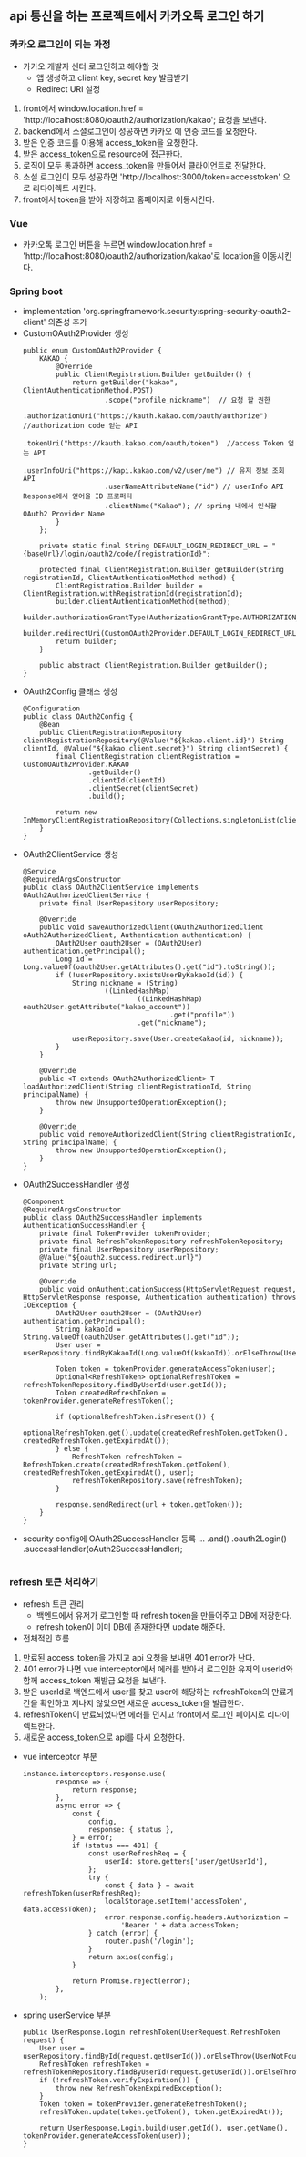 ## api 통신을 하는 프로젝트에서 카카오톡 로그인 하기

### 카카오 로그인이 되는 과정
- 카카오 개발자 센터 로그인하고 해야할 것
    - 앱 생성하고 client key, secret key 발급받기
    - Redirect URI 설정
1. front에서 window.location.href = 'http://localhost:8080/oauth2/authorization/kakao'; 요청을 보낸다.
2. backend에서 소셜로그인이 성공하면 카카오 에 인증 코드를 요청한다.
3. 받은 인증 코드를 이용해 access_token을 요청한다.
4. 받은 access_token으로 resource에 접근한다.
5. 로직이 모두 통과하면 access_token을 만들어서 클라이언트로 전달한다.
6. 소셜 로그인이 모두 성공하면 'http://localhost:3000/token=accesstoken' 으로 리다이렉트 시킨다. 
7. front에서 token을 받아 저장하고 홈페이지로 이동시킨다.

### Vue 
- 카카오톡 로그인 버튼을 누르면 window.location.href = 'http://localhost:8080/oauth2/authorization/kakao'로 location을 이동시킨다.

### Spring boot
- implementation 'org.springframework.security:spring-security-oauth2-client' 의존성 추가
- CustomOAuth2Provider 생성
    ```
    public enum CustomOAuth2Provider {
        KAKAO {
            @Override
            public ClientRegistration.Builder getBuilder() {
                return getBuilder("kakao", ClientAuthenticationMethod.POST)
                        .scope("profile_nickname")  // 요청 할 권한
                        .authorizationUri("https://kauth.kakao.com/oauth/authorize") //authorization code 얻는 API
                        .tokenUri("https://kauth.kakao.com/oauth/token")  //access Token 얻는 API
                        .userInfoUri("https://kapi.kakao.com/v2/user/me") // 유저 정보 조회 API
                        .userNameAttributeName("id") // userInfo API Response에서 얻어올 ID 프로퍼티
                        .clientName("Kakao"); // spring 내에서 인식할 OAuth2 Provider Name
            }
        };

        private static final String DEFAULT_LOGIN_REDIRECT_URL = "{baseUrl}/login/oauth2/code/{registrationId}";

        protected final ClientRegistration.Builder getBuilder(String registrationId, ClientAuthenticationMethod method) {
            ClientRegistration.Builder builder = ClientRegistration.withRegistrationId(registrationId);
            builder.clientAuthenticationMethod(method);
            builder.authorizationGrantType(AuthorizationGrantType.AUTHORIZATION_CODE);
            builder.redirectUri(CustomOAuth2Provider.DEFAULT_LOGIN_REDIRECT_URL);
            return builder;
        }

        public abstract ClientRegistration.Builder getBuilder();
    }
    ```
- OAuth2Config 클래스 생성
    ```
    @Configuration
    public class OAuth2Config {
        @Bean
        public ClientRegistrationRepository clientRegistrationRepository(@Value("${kakao.client.id}") String clientId, @Value("${kakao.client.secret}") String clientSecret) {
            final ClientRegistration clientRegistration = CustomOAuth2Provider.KAKAO
                    .getBuilder()
                    .clientId(clientId)
                    .clientSecret(clientSecret)
                    .build();

            return new InMemoryClientRegistrationRepository(Collections.singletonList(clientRegistration));
        }
    }
    ```
- OAuth2ClientService 생성
    ```
    @Service
    @RequiredArgsConstructor
    public class OAuth2ClientService implements OAuth2AuthorizedClientService {
        private final UserRepository userRepository;

        @Override
        public void saveAuthorizedClient(OAuth2AuthorizedClient oAuth2AuthorizedClient, Authentication authentication) {
            OAuth2User oauth2User = (OAuth2User) authentication.getPrincipal();
            Long id = Long.valueOf(oauth2User.getAttributes().get("id").toString());
            if (!userRepository.existsUserByKakaoId(id)) {
                String nickname = (String)
                        ((LinkedHashMap)
                                ((LinkedHashMap) oauth2User.getAttribute("kakao_account"))
                                        .get("profile"))
                                .get("nickname");

                userRepository.save(User.createKakao(id, nickname));
            }
        }

        @Override
        public <T extends OAuth2AuthorizedClient> T loadAuthorizedClient(String clientRegistrationId, String principalName) {
            throw new UnsupportedOperationException();
        }

        @Override
        public void removeAuthorizedClient(String clientRegistrationId, String principalName) {
            throw new UnsupportedOperationException();
        }
    }
    ```
- OAuth2SuccessHandler 생성
    ```
    @Component
    @RequiredArgsConstructor
    public class OAuth2SuccessHandler implements AuthenticationSuccessHandler {
        private final TokenProvider tokenProvider;
        private final RefreshTokenRepository refreshTokenRepository;
        private final UserRepository userRepository;
        @Value("${oauth2.success.redirect.url}")
        private String url;

        @Override
        public void onAuthenticationSuccess(HttpServletRequest request, HttpServletResponse response, Authentication authentication) throws IOException {
            OAuth2User oauth2User = (OAuth2User) authentication.getPrincipal();
            String kakaoId = String.valueOf(oauth2User.getAttributes().get("id"));
            User user = userRepository.findByKakaoId(Long.valueOf(kakaoId)).orElseThrow(UserNotFoundException::new);

            Token token = tokenProvider.generateAccessToken(user);
            Optional<RefreshToken> optionalRefreshToken = refreshTokenRepository.findByUserId(user.getId());
            Token createdRefreshToken = tokenProvider.generateRefreshToken();

            if (optionalRefreshToken.isPresent()) {
                optionalRefreshToken.get().update(createdRefreshToken.getToken(), createdRefreshToken.getExpiredAt());
            } else {
                RefreshToken refreshToken = RefreshToken.create(createdRefreshToken.getToken(), createdRefreshToken.getExpiredAt(), user);
                refreshTokenRepository.save(refreshToken);
            }

            response.sendRedirect(url + token.getToken());
        }
    }
    ```
- security config에 OAuth2SuccessHandler 등록
    ...
     .and()
                .oauth2Login()
                .successHandler(oAuth2SuccessHandler);
    ```
### refresh 토큰 처리하기
- refresh 토큰 관리
    - 백엔드에서 유저가 로그인할 때 refresh token을 만들어주고 DB에 저장한다.
    - refresh token이 이미 DB에 존재한다면 update 해준다.
- 전체적인 흐름
1. 만료된 access_token을 가지고 api 요청을 보내면 401 error가 난다.
2. 401 error가 나면 vue interceptor에서 에러를 받아서 로그인한 유저의 userId와 함께 access_token 재발급 요청을 보낸다.
3. 받은 userId로 백엔드에서 user를 찾고 user에 해당하는 refreshToken의 만료기간을 확인하고 지나지 않았으면 새로운 access_token을 발급한다.
4. refreshToken이 만료되었다면 에러를 던지고 front에서 로그인 페이지로 리다이렉트한다.
5. 새로운 access_token으로 api를 다시 요청한다.
- vue interceptor 부분
    ```
    instance.interceptors.response.use(
            response => {
                return response;
            },
            async error => {
                const {
                    config,
                    response: { status },
                } = error;
                if (status === 401) {
                    const userRefreshReq = {
                        userId: store.getters['user/getUserId'],
                    };
                    try {
                        const { data } = await refreshToken(userRefreshReq);
                        localStorage.setItem('accessToken', data.accessToken);
                        error.response.config.headers.Authorization =
                            'Bearer ' + data.accessToken;
                    } catch (error) {
                        router.push('/login');
                    }
                    return axios(config);
                }

                return Promise.reject(error);
            },
        );
    ```
- spring userService 부분
    ```
    public UserResponse.Login refreshToken(UserRequest.RefreshToken request) {
        User user = userRepository.findById(request.getUserId()).orElseThrow(UserNotFoundException::new);
        RefreshToken refreshToken = refreshTokenRepository.findByUserId(request.getUserId()).orElseThrow(RefreshTokenNotFoundException::new);
        if (!refreshToken.verifyExpiration()) {
            throw new RefreshTokenExpiredException();
        }
        Token token = tokenProvider.generateRefreshToken();
        refreshToken.update(token.getToken(), token.getExpiredAt());

        return UserResponse.Login.build(user.getId(), user.getName(), tokenProvider.generateAccessToken(user));
    }
    ```
    

